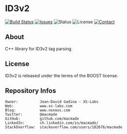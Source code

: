 ID3v2
=====

[![Build Status](https://img.shields.io/travis/macmade/ID3v2.svg?branch=master&style=flat)](https://travis-ci.org/macmade/ID3v2)
[![Issues](http://img.shields.io/github/issues/macmade/ID3v2.svg?style=flat)](https://github.com/macmade/ID3v2/issues)
![Status](https://img.shields.io/badge/status-active-brightgreen.svg?style=flat)
![License](https://img.shields.io/badge/license-boost-brightgreen.svg?style=flat)
[![Contact](https://img.shields.io/badge/contact-@macmade-blue.svg?style=flat)](https://twitter.com/macmade)

About
-----

C++ library for ID3v2 tag parsing.

License
-------

ID3v2 is released under the terms of the BOOST license.

Repository Infos
----------------

    Owner:			Jean-David Gadina - XS-Labs
    Web:			www.xs-labs.com
    Blog:			www.noxeos.com
    Twitter:		@macmade
    GitHub:			github.com/macmade
    LinkedIn:		ch.linkedin.com/in/macmade/
    StackOverflow:	stackoverflow.com/users/182676/macmade
